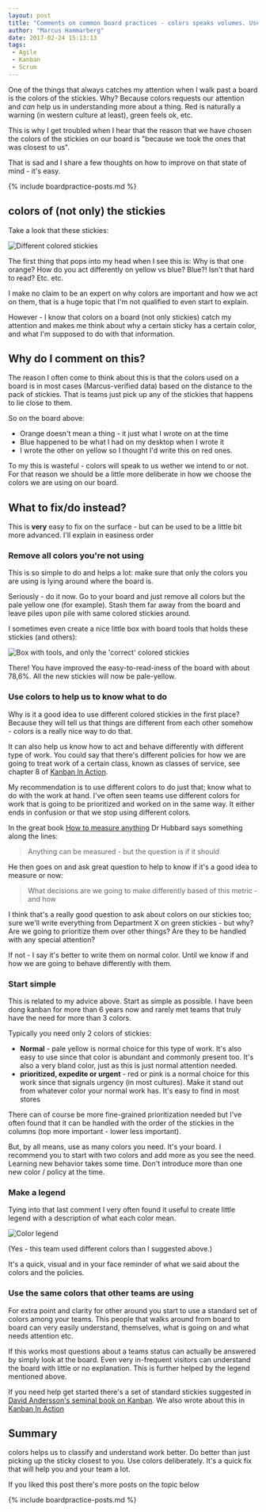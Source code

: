 ```yaml
---
layout: post
title: "Comments on common board practices - colors speaks volumes. Use colors wisely"
author: "Marcus Hammarberg"
date: 2017-02-24 15:13:13
tags:
 - Agile
 - Kanban
 - Scrum
---
```


One of the things that always catches my attention when I walk past a board is the colors of the stickies. Why? Because colors requests our attention and *can* help us in understanding more about a thing. Red is naturally a warning (in western culture at least), green feels ok, etc.

This is why I get troubled when I hear that the reason that we have chosen the colors of the stickies on our board is "because we took the ones that was closest to us".

That is sad and I share a few thoughts on how to improve on that state of mind - it's easy.

{% include boardpractice-posts.md %}

<!-- excerpt-end -->

## colors of (not only) the stickies

Take a look that these stickies:

![Different colored stickies](/img/boardWithMulitColorStickies.jpg)

The first thing that pops into my head when I see this is: Why is that one orange? How do you act differently on yellow vs blue? Blue?! Isn't that hard to read? Etc. etc.

I make no claim to be an expert on why colors are important and how we act on them, that is a huge topic that I'm not qualified to even start to explain.

However - I know that colors on a board (not only stickies) catch my attention and makes me think about why a certain sticky has a certain color, and what I'm supposed to do with that information.

## Why do I comment on this?

The reason I often come to think about this is that the colors used on a board is in most cases (Marcus-verified data) based on the distance to the pack of stickies. That is teams just pick up any of the stickies that happens to lie close to them.

So on the board above:

* Orange doesn't mean a thing - it just what I wrote on at the time
* Blue happened to be what I had on my desktop when I wrote it
* I wrote the other on yellow so I thought I'd write this on red ones.

To my this is wasteful - colors will speak to us wether we intend to or not. For that reason we should be a little more deliberate in how we choose the colors we are using on our board.

## What to fix/do instead?

This is **very** easy to fix on the surface - but can be used to be a little bit more advanced. I'll explain in easiness order

### Remove all colors you're not using

This is so simple to do and helps a lot: make sure that only the colors you are using is lying around where the board is.

Seriously - do it now. Go to your board and just remove all colors but the pale yellow one (for example). Stash them far away from the board and leave piles upon pile with same colored stickies around.

I sometimes even create a nice little box with board tools that holds these stickies (and others):

![Box with tools, and only the 'correct' colored stickies](/img/boardToolBox.jpg)

There! You have improved the easy-to-read-iness of the board with about 78,6%. All the new stickies will now be pale-yellow.

### Use colors to help us to know what to do

Why is it a good idea to use different colored stickies in the first place? Because they will tell us that things are different from each other somehow - colors is a really nice way to do that.

It can also help us know how to act and behave differently with different type of work. You could say that there's different policies for how we are going to treat work of a certain class, known as classes of service, see chapter 8 of [Kanban In Action](http://bit.ly/theKanbanBook).

My recommendation is to use different colors to do just that; know what to do with the work at hand. I've often seen teams use different colors for work that is going to be prioritized and worked on in the same way. It either ends in confusion or that we stop using different colors.

In the great book [How to measure anything](https://www.marcusoft.net/2014/12/what-ive-learned-from-how-to-measure-anything.html) Dr Hubbard says something along the lines:

> Anything can be measured - but the question is if it should

He then goes on and ask great question to help to know if it's a good idea to measure or now:

> What decisions are we going to make differently based of this metric - and how

I think that's a really good question to ask about colors on our stickies too; sure we'll write everything from Department X on green stickies - but why? Are we going to prioritize them over other things? Are they to be handled with any special attention?

If not - I say it's better to write them on normal color. Until we know if and how we are going to behave differently with them.

### Start simple

This is related to my advice above. Start as simple as possible. I have been dong kanban for more than 6 years now and rarely met teams that truly have the need for more than 3 colors.

Typically you need only 2 colors of stickies:

* **Normal** - pale yellow is normal choice for this type of work. It's also easy to use since that color is abundant and commonly present too. It's also a very bland color, just as this is just normal attention needed.
* **prioritized, expedite or urgent** - red or pink is a normal choice for this work since that signals urgency (in most cultures). Make it stand out from whatever color your normal work has.  It's easy to find in most stores

There can of course be more fine-grained prioritization needed but I've often found that it can be handled with the order of the stickies in the columns (top more important - lower less important).

But, by all means, use as many colors you need. It's your board. I recommend you to start with two colors and add more as you see the need. Learning new behavior takes some time. Don't introduce more than one new color / policy at the time.

### Make a legend

Tying into that last comment I very often found it useful to create little legend with a description of what each color mean.

![Color legend](/img/stickyLegend.jpg)

(Yes - this team used different colors than I suggested above.)

It's a quick, visual and in your face reminder of what we said about the colors and the policies.

### Use the same colors that other teams are using

For extra point and clarity for other around you start to use a standard set of colors among your teams. This people that walks around from board to board can very easily understand, themselves, what is going on and what needs attention etc.

If this works most questions about a teams status can actually be answered by simply look at the board. Even very in-frequent visitors can understand the board with little or no explanation. This is further helped by the legend mentioned above.

If you need help get started there's a set of standard stickies suggested in [David Andersson's seminal book on Kanban](https://www.amazon.com/Kanban-Successful-Evolutionary-Technology-Business/dp/0984521402). We also wrote about this in [Kanban In Action](http://bit.ly/theKanbanBook)

## Summary

colors helps us to classify and understand work better. Do better than just picking up the sticky closest to you. Use colors deliberately. It's a quick fix that will help you and your team a lot.

If you liked this post there's more posts on the topic below

{% include boardpractice-posts.md %}
